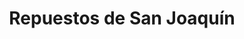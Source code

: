 ---
title: "Repuestos de San Joaquín"
url: /san-francisco/repuestos-de-san-joaquin/
shop: Autoteile
---